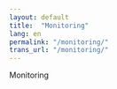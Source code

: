 ```yaml
---
layout: default
title:  "Monitoring"
lang: en
permalink: "/monitoring/"
trans_url: "/monitoring/"
---
```


Monitoring
